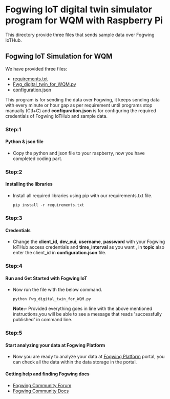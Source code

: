 # Fogwing IoT digital twin  simulator program for WQM with Raspberry Pi
This directory provide three files that sends sample data over Fogwing IoTHub.

## Fogwing IoT Simulation for WQM
We have provided three files:
* [requirements.txt](https://www.google.com)
* [Fwg_digital_twin_for_WQM.py](https://www.google.com)
* [configuration.json](https://www.google.com)

This program is for sending the data over Fogwing, 
it keeps sending data with every minute or hour gap as per requirement 
until programs stop manually (Ctl+C) 
and **configuration.json** is for configuring the required credentials of
Fogwing IoTHub and sample data.
 
 ### Step:1
 #### Python & json file
 * Copy the python and json file to your raspberry, now you have completed coding part.
 
 ### Step:2
 #### Installing the libraries
 * Install all required libraries using pip with our requirements.txt file.
    ```
    pip install -r requirements.txt
    ```
 
 ### Step:3
 #### Credentials 
 * Change the **client_id**, **dev_eui**, **username**, **password** with
   your Fogwing IoTHub access credentials and **time_interval** as you want , in **topic** also enter the client_id in **configuration.json** file.
   
 ### Step:4
 #### Run and Get Started with Fogwing IoT
 * Now run the file with the below command.
    ```
    python Fwg_digital_twin_for_WQM.py
    ```
    **Note:-** Provided everything goes in line with the above mentioned
               instructions,you will be able to see a message that reads 
               'successfully published' in command line.
               
 ### Step:5
 #### Start analyzing your data at Fogwing Platform
 * Now you are ready to analyze your data at [Fogwing Platform](https://enterprise.fogwing.net/) portal,
   you can check all the data within the data storage in the portal.
   
 #### Getting help and finding Fogwing docs
 * [Fogwing Community Forum]()
 * [Fogwing Community Docs](https://docs.fogwing.io/)